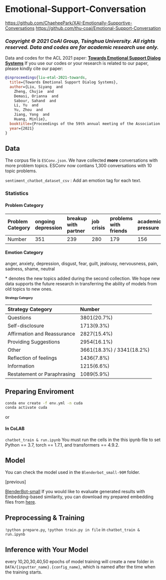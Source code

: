 # Emotional-Support-Conversation
https://github.com/ChaeheePark/XAI-Emotionally-Supportive-Conversations
https://github.com/thu-coai/Emotional-Support-Conversation

### *Copyright © 2021 CoAI Group, Tsinghua University. All rights reserved. Data and codes are for academic research use only.*

Data and codes for the ACL 2021 paper: [**Towards Emotional Support Dialog Systems**](https://arxiv.org/abs/2106.01144)
If you use our codes or your research is related to our paper, please kindly cite our paper:

```bib
@inproceedings{liu-etal-2021-towards,
  title={Towards Emotional Support Dialog Systems},
  author={Liu, Siyang  and 
    Zheng, Chujie  and 
    Demasi, Orianna  and 
    Sabour, Sahand  and 
    Li, Yu  and 
    Yu, Zhou  and 
    Jiang, Yong  and 
    Huang, Minlie},
  booktitle={Proceedings of the 59th annual meeting of the Association for Computational Linguistics},
  year={2021}
}
```

## Data

The corpus file is `ESConv.json`. We have collected **more** conversations with more problem topics. ESConv now contians 1,300 conversations with 10 topic problems.

`sentiment_chatbot_dataset_csv` : Add an emotion tag for each text.

### Statistics
#### Problem Category

| Problem Category | ongoing depression | breakup with partner | job crisis | problems with friends | academic pressure | procras-<br>tination* | alcohol abuse* | issues with parent* | sleep problems* |  appearance anxiety* | school bullying* | issues with children* |
| :-------- | :---------- | :---------- |  :---------- |  :---------- |  :---------- |  :---------- |  :---------- |  :---------- |  :---------- |  :---------- | :---------- | :---------- | 
| Number| 351 | 239 | 280 | 179 | 156 |  13 | 12 | 18 | 28 | 12 | 2 | 10 |

#### Emotion Category
anger, anxiety, depression, disgust, fear, guilt, jealousy, nervousness, pain, sadness, shame, neutral

\* denotes the new topics added during the second collection. We hope new data supports the future research in transferring the ability of models from old topics to new ones. 

<font size=1>

#### Strategy Category 
| Strategy Category| Number   |
| :--------------  | :------- |
| Questions | 3801(20.7%)|
| Self-disclosure | 1713(9.3%) |
| Affirmation and Reassurance | 2827(15.4%) |
| Providing Suggestions | 2954(16.1%) |
| Other | 3661(18.3%) / 3341(18.2%) |
| Reflection of feelings |  1436(7.8%) | 
| Information | 1215(6.6%) | 
| Restatement or Paraphrasing | 1089(5.9%) |

</font>

## Preparing Enviroment

```bash
conda env create -f env.yml -n cuda
conda activate cuda
```
or 

#### In CoLAB

`chatbot_train & run.ipynb` You must run the cells in the this ipynb file to set Python == 3.7, torch == 1.7.1, and transformers == 4.9.2.

## Model
You can check the model used in the `Blenderbot_small-90M` folder.


[previous]

[BlenderBot-small](https://huggingface.co/facebook/blenderbot_small-90M)
If you would like to evaluate generated results with Embedding-based similarity, you can download my prepared embedding files from [here](https://1drv.ms/f/s!Aky8v8NZbQx1qj7OlJKcQEJ6qrWm).

## Preprocessing &  Training 
`!python prepare.py`, `!python train.py in file` in `chatbot_train & run.ipynb` 

## Inference with Your Model
every 10,20,30,40,50 epochs of model training will create a new folder in `DATA/{inputter_name}.{config_name}`, which is named after the time when the training starts. 

